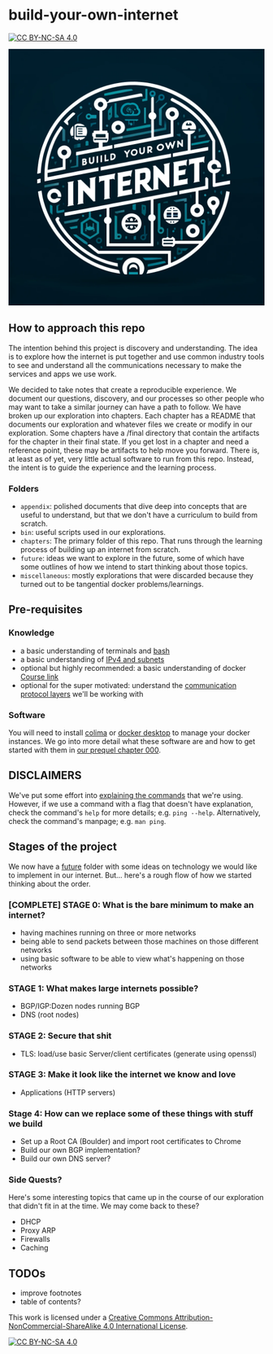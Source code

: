 # build-your-own-internet

[![CC BY-NC-SA 4.0][cc-by-nc-sa-shield]][cc-by-nc-sa]

![logo](./miscellaneous/byoi-logo.png)

## How to approach this repo

The intention behind this project is discovery and understanding. The idea is to explore how the internet is put together and use common industry tools to see and understand all the communications necessary to make the services and apps we use work.

We decided to take notes that create a reproducible experience. We document our questions, discovery, and our processes so other people who may want to take a similar journey can have a path to follow. We have broken up our exploration into chapters. Each chapter has a README that documents our exploration and whatever files we create or modify in our exploration. Some chapters have a /final directory that contain the artifacts for the chapter in their final state. If you get lost in a chapter and need a reference point, these may be artifacts to help move you forward. There is, at least as of yet, very little actual software to run from this repo. Instead, the intent is to guide the experience and the learning process.

### Folders

* `appendix`: polished documents that dive deep into concepts that are useful to understand, but that we don't have a curriculum to build from scratch.
* `bin`: useful scripts used in our explorations.
* `chapters`: The primary folder of this repo. That runs through the learning process of building up an internet from scratch.
* `future`: ideas we want to explore in the future, some of which have some outlines of how we intend to start thinking about those topics.
* `miscellaneous`: mostly explorations that were discarded because they turned out to be tangential docker problems/learnings.

## Pre-requisites

### Knowledge

* a basic understanding of terminals and [bash](https://www.linkedin.com/learning/learning-bash-scripting-17063287/learning-bash-scripting)
* a basic understanding of [IPv4 and subnets](./appendix/prefixes-and-subnet-masks.md)
* optional but highly recommended: a basic understanding of docker [Course link](https://www.linkedin.com/learning/learning-docker-2018/why-create-containers-using-docker)
* optional for the super motivated: understand the [communication protocol layers](https://datatracker.ietf.org/doc/rfc1122/) we'll be working with

### Software

You will need to install [colima](https://smallsharpsoftwaretools.com/tutorials/use-colima-to-run-docker-containers-on-macos/) or [docker desktop](https://www.docker.com/products/docker-desktop/) to manage your docker instances. We go into more detail what these software are and how to get started with them in [our prequel chapter 000](./chapters/000-prequel-how-does-this-work/README.md).

## DISCLAIMERS

We've put some effort into [explaining the commands](./chapters/000-getting-started/command-reference-guide.md) that we're using. However, if we use a command with a flag that doesn't have explanation, check the command's `help` for more details; e.g. `ping --help`. Alternatively, check the command's manpage; e.g. `man ping`.

## Stages of the project

We now have a [future](./future/) folder with some ideas on technology we would like to implement in our internet. But... here's a rough flow of how we started thinking about the order.

### [COMPLETE] STAGE 0: What is the bare minimum to make an internet?

* having machines running on three or more networks
* being able to send packets between those machines on those different networks
* using basic software to be able to view what's happening on those networks

### STAGE 1: What makes large internets possible?

* BGP/IGP:Dozen nodes running BGP
* DNS (root nodes)

### STAGE 2: Secure that shit

* TLS: load/use basic Server/client certificates (generate using openssl)

### STAGE 3: Make it look like the internet we know and love

* Applications (HTTP servers)

### Stage 4: How can we replace some of these things with stuff we build

* Set up a Root CA (Boulder) and import root certificates to Chrome
* Build our own BGP implementation?
* Build our own DNS server?

### Side Quests?

Here's some interesting topics that came up in the course of our exploration that didn't fit in at the time. We may come back to these?

* DHCP
* Proxy ARP
* Firewalls
* Caching

## TODOs

* improve footnotes
* table of contents?

This work is licensed under a [Creative Commons Attribution-NonCommercial-ShareAlike 4.0 International License][cc-by-nc-sa].

[![CC BY-NC-SA 4.0][cc-by-nc-sa-image]][cc-by-nc-sa]

[cc-by-nc-sa]: http://creativecommons.org/licenses/by-nc-sa/4.0/
[cc-by-nc-sa-image]: https://licensebuttons.net/l/by-nc-sa/4.0/88x31.png
[cc-by-nc-sa-shield]: https://img.shields.io/badge/License-CC%20BY--NC--SA%204.0-lightgrey.svg
